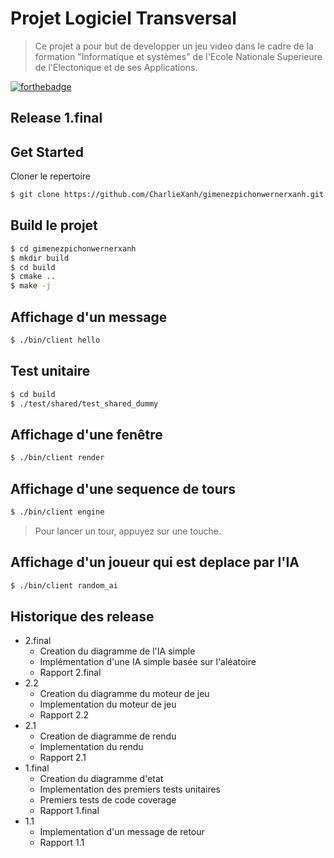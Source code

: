 # Projet Logiciel Transversal

> Ce projet a pour but de developper un jeu video dans le cadre de la formation "Informatique et systèmes" de l'Ecole Nationale Superieure de l'Electonique et de ses Applications.

[![forthebadge](https://forthebadge.com/images/badges/made-with-c-plus-plus.svg)](https://forthebadge.com)

## Release 1.final

## Get Started

Cloner le repertoire
```sh
$ git clone https://github.com/CharlieXanh/gimenezpichonwernerxanh.git
```

## Build le projet

```sh
$ cd gimenezpichonwernerxanh
$ mkdir build
$ cd build
$ cmake ..
$ make -j
```

## Affichage d'un message

```sh
$ ./bin/client hello
```

## Test unitaire

```sh
$ cd build
$ ./test/shared/test_shared_dummy
```
## Affichage d'une fenêtre

```sh
$ ./bin/client render
```

## Affichage d'une sequence de tours

```sh
$ ./bin/client engine
```
>Pour lancer un tour, appuyez sur une touche.

## Affichage d'un joueur qui est deplace par l'IA
```sh
$ ./bin/client random_ai
```

## Historique des release
* 2.final
    * Creation du diagramme de l'IA simple
    * Implémentation d'une IA simple basée sur l'aléatoire
    * Rapport 2.final
* 2.2
    * Creation du diagramme du moteur de jeu
    * Implementation du moteur de jeu
    * Rapport 2.2
* 2.1
    * Creation de diagramme de rendu
    * Implementation du rendu
    * Rapport 2.1
* 1.final
    * Creation du diagramme d'etat
    * Implementation des premiers tests unitaires
    * Premiers tests de code coverage
    * Rapport 1.final
* 1.1
    * Implementation d'un message de retour
    * Rapport 1.1
